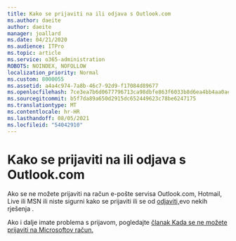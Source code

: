 ```yaml
---
title: Kako se prijaviti na ili odjava s Outlook.com
ms.author: daeite
author: daeite
manager: joallard
ms.date: 04/21/2020
ms.audience: ITPro
ms.topic: article
ms.service: o365-administration
ROBOTS: NOINDEX, NOFOLLOW
localization_priority: Normal
ms.custom: 8000055
ms.assetid: a4a4c974-7a8b-46c7-92d9-f17084d89677
ms.openlocfilehash: 7ce3ea7b6d0677796713ca98dbfe863f6033b8d6ea4bb4aa0aef6a86df7ab119
ms.sourcegitcommit: b5f7da89a650d2915dc652449623c78be6247175
ms.translationtype: MT
ms.contentlocale: hr-HR
ms.lasthandoff: 08/05/2021
ms.locfileid: "54042910"
---
```

# <a name="how-to-sign-in-to-or-out-of-outlookcom"></a>Kako se prijaviti na ili odjava s Outlook.com

Ako se ne možete prijaviti na račun e-pošte servisa Outlook.com, Hotmail, Live ili MSN ili niste sigurni kako se prijaviti ili se od [odjaviti,](https://go.microsoft.com/fwlink/p/?linkid=2005840)evo nekih rješenja .
  
Ako i dalje imate problema s prijavom, pogledajte [članak Kada se ne možete prijaviti na Microsoftov račun.](https://go.microsoft.com/fwlink/p/?linkid=837479)